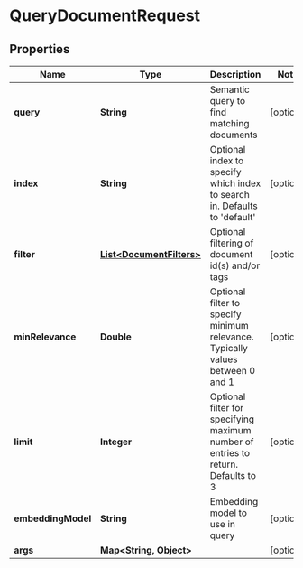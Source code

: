 

# QueryDocumentRequest


## Properties

| Name | Type | Description | Notes |
|------------ | ------------- | ------------- | -------------|
|**query** | **String** | Semantic query to find matching documents |  [optional] |
|**index** | **String** | Optional index to specify which index to search in. Defaults to &#39;default&#39; |  [optional] |
|**filter** | [**List&lt;DocumentFilters&gt;**](DocumentFilters.md) | Optional filtering of document id(s) and/or tags |  [optional] |
|**minRelevance** | **Double** | Optional filter to specify minimum relevance. Typically values between 0 and 1 |  [optional] |
|**limit** | **Integer** | Optional filter for specifying maximum number of entries to return. Defaults to 3 |  [optional] |
|**embeddingModel** | **String** | Embedding model to use in query |  [optional] |
|**args** | **Map&lt;String, Object&gt;** |  |  [optional] |




